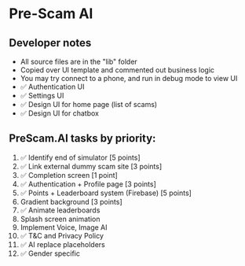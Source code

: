 # Pre-Scam AI

## Developer notes
- All source files are in the "lib" folder
- Copied over UI template and commented out business logic
- You may try connect to a phone, and run in debug mode to view UI
- ✅ Authentication UI
- ✅ Settings UI
- ✅ Design UI for home page (list of scams)
- ✅ Design UI for chatbox


## PreScam.AI tasks by priority:
1. ✅ Identify end of simulator [5 points]
2. ✅ Link external dummy scam site [3 points]
2. ✅ Completion screen [1 point]
3. ✅ Authentication + Profile page [3 points]
4. ✅ Points + Leaderboard system (Firebase) [5 points]
5. Gradient background [3 points]
6. ✅ Animate leaderboards
7. Splash screen animation
8. Implement Voice, Image AI
9. ✅ T&C and Privacy Policy
10. ✅ AI replace placeholders
11. ✅ Gender specific
